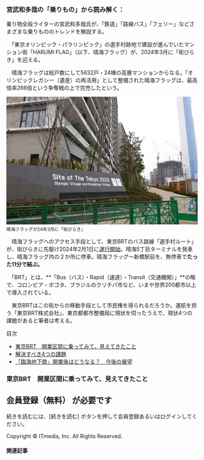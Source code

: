 ### 宮武和多哉の「乗りもの」から読み解く：

乗り物全般ライターの宮武和多哉氏が、「鉄道」「路線バス」「フェリー」などさまざまな乗りもののトレンドを解説する。

　「東京オリンピック・パラリンピック」の選手村跡地で建設が進んでいたマンション街「HARUMI FLAG」（以下、晴海フラッグ）が、2024年3月に「街びらき」を迎える。

　晴海フラッグは総戸数にして5632戸・24棟の高層マンションからなる。「オリンピックレガシー（遺産）の再活用」として整備された晴海フラッグは、最高倍率266倍という争奪戦の上で完売したという。

[![東京BRT](%E6%9D%B1%E4%BA%ACBRT%E3%81%AF%E5%B7%A8%E5%A4%A7%E3%82%BF%E3%83%AF%E3%83%9E%E3%83%B3%E8%A1%97%E3%80%8C%E6%99%B4%E6%B5%B7%E3%83%95%E3%83%A9%E3%83%83%E3%82%B0%E3%80%8D%E3%81%AE%E8%B6%B3%E3%81%AB%E3%81%AA%E3%82%8C%E3%82%8B%E3%81%8B%E3%80%80%E7%AB%8B%E3%81%A1%E3%81%AF%E3%81%A0%E3%81%8B%E3%82%8B4%E3%81%A4%E3%81%AE%E8%AA%B2%E9%A1%8C%EF%BC%9A%E5%AE%AE%E6%AD%A6%E5%92%8C%E5%A4%9A%E5%93%89%E3%81%AE%E3%80%8C%E4%B9%97%E3%82%8A%E3%82%82%E3%81%AE%E3%80%8D%E3%81%8B%E3%82%89%E8%AA%AD%E3%81%BF%E8%A7%A3%E3%81%8F%EF%BC%8815%20%E3%83%9A%E3%83%BC%E3%82%B8%EF%BC%89%20-%20ITmedia%20%E3%83%93%E3%82%B8%E3%83%8D%E3%82%B9%E3%82%AA%E3%83%B3%E3%83%A9%E3%82%A4%E3%83%B3/ko_harumi_01_w600_.jpg)](https://image.itmedia.co.jp/l/im/business/articles/2402/05/l_ko_harumi_01_w600_.jpg) <small>晴海フラッグが24年3月に「街びらき」</small>

　晴海フラッグへのアクセス手段として、東京BRTのバス路線「選手村ルート」が、街びらきに先駆け2024年2月1日に[運行開始](https://tokyo-brt.co.jp/sites/default/files/users/user14/HP%E7%94%A8%E6%9D%B1%E4%BA%AC%EF%BC%A2%EF%BC%B2%EF%BC%B4(%E6%A0%AA)20240201%E9%81%B8%E6%89%8B%E6%9D%91%E3%83%AB%E3%83%BC%E3%83%88%E2%91%A1.pdf)。晴海5丁目ターミナルを発車し、晴海フラッグ内の２か所に停車。晴海フラッグ～新橋駅前を、無停車で**たった11分で結ぶ。**

　「BRT」とは、**「Bus（バス）・Rapid（速達）・Transit（交通機関）」**の略で、コロンビア・ボゴタ、ブラジルのクリチパ市など、いまや世界200都市以上で導入されている。

　東京BRTはこの街からの移動手段として市民権を得られるだろうか。運航を担う「東京BRT株式会社」、東京都都市整備局に現状を伺ったうえで、現状4つの課題があると筆者は考える。

目次

-   [東京BRT　開業区間に乗ってみて、見えてきたこと](https://www.itmedia.co.jp/business/articles/2402/05/news038.html#1)
-   [解決すべき4つの課題](https://www.itmedia.co.jp/business/articles/2402/05/news038_3.html#2)
-   [「臨海地下鉄」開業後はどうなる？　今後の展望](https://www.itmedia.co.jp/business/articles/2402/05/news038_5.html#3)

### 東京BRT　開業区間に乗ってみて、見えてきたこと

## **会員登録（無料）** が必要です

続きを読むには、\[続きを読む\] ボタンを押して会員登録あるいはログインしてください。

Copyright © ITmedia, Inc. All Rights Reserved.

#### 関連記事